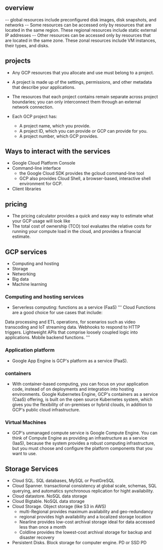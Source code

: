 ## overview

-- global resources include preconfigured disk images, disk snapshots, and networks
-- Some resources can be accessed only by resources that are located in the same region. These regional resources include static external IP addresses
-- Other resources can be accessed only by resources that are located in the same zone. These zonal resources include VM instances, their types, and disks.

## projects

- Any GCP resources that you allocate and use must belong to a project. 
- A project is made up of the settings, permissions, and other metadata that describe your applications. 
- The resources that each project contains remain separate across project boundaries; you can only interconnect them through an external network connection.
- Each GCP project has:

	- A project name, which you provide.
	- A project ID, which you can provide or GCP can provide for you.
	- A project number, which GCP provides.

## Ways to interact with the services
- Google Cloud Platform Console
- Command-line interface
	- the Google Cloud SDK provides the gcloud command-line tool
	- GCP also provides Cloud Shell, a browser-based, interactive shell environment for GCP.
- Client libraries

## pricing
- The pricing calculator provides a quick and easy way to estimate what your GCP usage will look like
- The total cost of ownership (TCO) tool evaluates the relative costs for running your compute load in the cloud, and provides a financial estimate. 

## GCP services
- Computing and hosting
- Storage
- Networking
- Big data
- Machine learning

### Computing and hosting services
- Serverless computing: functions as a service (FaaS)
'''
Cloud Functions are a good choice for use cases that include:

Data processing and ETL operations, for scenarios such as video transcoding and IoT streaming data.
Webhooks to respond to HTTP triggers.
Lightweight APIs that comprise loosely coupled logic into applications.
Mobile backend functions.
'''
### Application platform
- Google App Engine is GCP's platform as a service (PaaS). 

### containers
- With container-based computing, you can focus on your application code, instead of on deployments and integration into hosting environments. Google Kubernetes Engine, GCP's containers as a service (CaaS) offering, is built on the open source Kubernetes system, which gives you the flexibility of on-premises or hybrid clouds, in addition to GCP's public cloud infrastructure.

### Virtual Machines
- GCP's unmanaged compute service is Google Compute Engine. You can think of Compute Engine as providing an infrastructure as a service (IaaS), because the system provides a robust computing infrastructure, but you must choose and configure the platform components that you want to use. 

## Storage Services

- Cloud SQL. SQL databases, MySQL or PostGreSQL
- Cloud Spanner. transactional consistency at global scale, schemas, SQL querying, and automatics synchronous replication for hight availability.
- Cloud datastore. NoSQL data storage
- Cloud Bigtable. NoSQL data storage
- Cloud Storage. Object storage (like S3 in AWS)
	- multi-Regional provides maximum availability and geo-redundancy
	- regional provides high availability and a localized storage location
	- Nearline provides low-cost archival storage ideal for data accessed less than once a month
	- Coldline provides the lowest-cost archival storage for backup and disaster recovery
- Persistent Disks. Block storage for computer engine. PD or SSD PD


